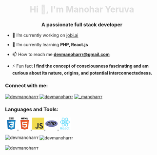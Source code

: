 <h1 align="center" style="color: #ddd;">Hi 👋, I'm Manohar Yeruva</h1>
<h3 align="center">A passionate full stack developer</h3>


- 🔭 I’m currently working on [jobi.ai](www.jobi.ai)

- 🌱 I’m currently learning **PHP, React.js**


- 📫 How to reach me **devmanoharrr@gmail.com**

- ⚡ Fun fact **I find the concept of consciousness fascinating and am curious about its nature, origins, and potential interconnectedness.**

<h3 align="left">Connect with me:</h3>
<p align="left">
<a href="https://twitter.com/devmanoharrr" target="blank"><img align="center" src="https://raw.githubusercontent.com/rahuldkjain/github-profile-readme-generator/master/src/images/icons/Social/twitter.svg" alt="devmanoharrr" height="30" width="40" /></a>
<a href="https://linkedin.com/in/devmanoharrr" target="blank"><img align="center" src="https://raw.githubusercontent.com/rahuldkjain/github-profile-readme-generator/master/src/images/icons/Social/linked-in-alt.svg" alt="devmanoharrr" height="30" width="40" /></a>
<a href="https://instagram.com/_manoharrr" target="blank"><img align="center" src="https://raw.githubusercontent.com/rahuldkjain/github-profile-readme-generator/master/src/images/icons/Social/instagram.svg" alt="_manoharrr" height="30" width="40" /></a>
</p>

<h3 align="left">Languages and Tools:</h3>
<p align="left"> <a href="https://www.w3schools.com/css/" target="_blank" rel="noreferrer"> <img src="https://raw.githubusercontent.com/devicons/devicon/master/icons/css3/css3-original-wordmark.svg" alt="css3" width="40" height="40"/> </a> <a href="https://www.w3.org/html/" target="_blank" rel="noreferrer"> <img src="https://raw.githubusercontent.com/devicons/devicon/master/icons/html5/html5-original-wordmark.svg" alt="html5" width="40" height="40"/> </a> <a href="https://developer.mozilla.org/en-US/docs/Web/JavaScript" target="_blank" rel="noreferrer"> <img src="https://raw.githubusercontent.com/devicons/devicon/master/icons/javascript/javascript-original.svg" alt="javascript" width="40" height="40"/> </a> <a href="https://www.php.net" target="_blank" rel="noreferrer"> <img src="https://raw.githubusercontent.com/devicons/devicon/master/icons/php/php-original.svg" alt="php" width="40" height="40"/> </a> <a href="https://reactjs.org/" target="_blank" rel="noreferrer"> <img src="https://raw.githubusercontent.com/devicons/devicon/master/icons/react/react-original-wordmark.svg" alt="react" width="40" height="40"/> </a> </p>

<p><img align="left" src="https://github-readme-stats.vercel.app/api/top-langs?username=devmanoharrr&show_icons=true&locale=en&layout=compact" alt="devmanoharrr" /></p>

<p>&nbsp;<img align="center" src="https://github-readme-stats.vercel.app/api?username=devmanoharrr&show_icons=true&locale=en" alt="devmanoharrr" /></p>

<p><img align="center" src="https://github-readme-streak-stats.herokuapp.com/?user=devmanoharrr&" alt="devmanoharrr" /></p>
